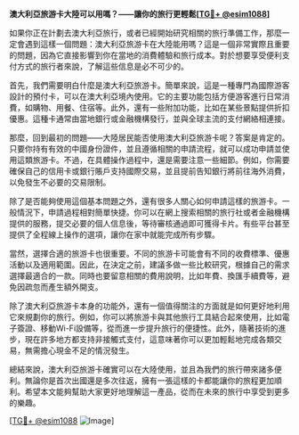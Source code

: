 **澳大利亞旅游卡大陸可以用嗎？——讓你的旅行更輕鬆[[TG💪+ @esim1088](https://t.me/s/esim1088)]**

如果你正在計劃去澳大利亞旅行，或者已經開始研究相關的旅行準備工作，那麼一定會遇到這樣一個問題：澳大利亞旅游卡在大陸能用嗎？這是一個非常實際且重要的問題，因為它直接影響到你在當地的消費體驗和旅行成本。對於想要享受便利支付方式的旅行者來說，了解這些信息是必不可少的。

首先，我們需要明白什麼是澳大利亞旅游卡。簡單來說，這是一種專門為國際游客設計的預付卡，可以在澳大利亞境內使用。它的主要功能包括方便游客進行日常消費，如購物、用餐、住宿等。此外，還有一些附加功能，比如在某些景點提供折扣優惠。這種卡通常由當地銀行或金融機構發行，並與全球主流的支付網絡相連接。

那麼，回到最初的問題——大陸居民能否使用澳大利亞旅游卡呢？答案是肯定的。只要你持有有效的中國身份證件，並且遵循相關的申請流程，就可以成功申請並使用這類旅游卡。不過，在具體操作過程中，還是需要注意一些細節。例如，你需要確保自己的信用卡或銀行賬戶支持國際交易，並且提前告知銀行將前往海外消費，以免發生不必要的交易限制。

除了是否能夠使用這個基本問題之外，還有很多人關心如何申請這樣的旅游卡。一般情況下，申請過程相對簡單快捷。你可以在網上搜索相關的旅行社或者金融機構提供的服務，提交必要的個人信息後，等待審核通過即可獲得卡片。有些平台甚至提供了全程線上操作的選項，讓你在家中就能完成所有步驟。

當然，選擇合適的旅游卡也很重要。不同的旅游卡可能會有不同的收費標準、優惠活動以及適用範圍。因此，在決定之前，建議多做一些比較研究，根據自己的需求選擇最適合的一款。同時也要留意相關的費用說明，比如年費、換匯手續費等，避免因疏忽而產生額外開支。

除了澳大利亞旅游卡本身的功能外，還有一個值得關注的方面就是如何更好地利用它來規劃你的旅行。例如，你可以將旅游卡與其他旅行工具結合起來使用，比如電子簽證、移動Wi-Fi設備等，從而進一步提升旅行的便捷性。此外，隨著技術的進步，現在許多地方都支持非接觸式支付，這意味著你可以更加輕鬆地完成各類交易，無需擔心現金不足的情況發生。

總結來說，澳大利亞旅游卡確實可以在大陸使用，並且為我們的旅行帶來諸多便利。無論你是首次出國還是多次往返，擁有一張這樣的卡都能讓你的旅程更加順利。希望本文能夠幫助大家更好地理解這一產品，從而在未來的旅行中享受到更多的樂趣。

[[TG💪+ @esim1088](https://t.me/s/esim1088) ![Image](https://i.postimg.cc/4NQfJmqS/Snipaste-2025-05-13-00-14-12.png)]